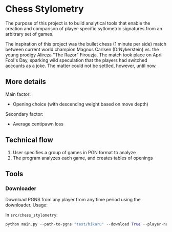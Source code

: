 # Chess Stylometry

The purpose of this project is to build analytical tools that enable the creation and comparison of player-specific sytlometric signatures from an arbitrary set of games.

The inspiration of this project was the bullet chess (1 minute per side) match between current world champion Magnus Carlsen (DrNykerstein) vs. the young prodigy Alireza "The Razor" Firouzja. The match took place on April Fool's Day, sparking wild speculation that the players had switched accounts as a joke. The matter could not be settled, however, until now.

## More details

Main factor:
* Opening choice (with descending weight based on move depth)

Secondary factor:
* Average centipawn loss

## Technical flow

1. User specifies a group of games in PGN format to analyze
2. The program analyzes each game, and creates tables of openings 

## Tools

### Downloader
Download PGNS from any player from any time period using the downloader.
Usage:

In `src/chess_stylometry`:
```python
python main.py --path-to-pgns "test/hikaru" --download True --player-name hikaru  --pgn-source C --start-year 2014 --end-year 2020
```
